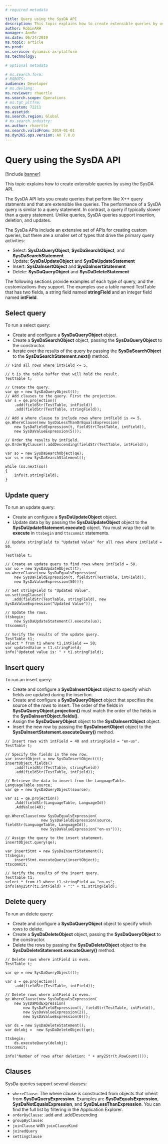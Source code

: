 ```yaml
---
# required metadata

title: Query using the SysDA API
description: This topic explains how to create extensible queries by using the SysDA API. 
author: RobinARH
manager: AnnBe
ms.date: 06/24/2019
ms.topic: article
ms.prod: 
ms.service: dynamics-ax-platform
ms.technology: 

# optional metadata

# ms.search.form: 
# ROBOTS: 
audience: Developer
# ms.devlang: 
ms.reviewer: rhaertle
ms.search.scope: Operations
# ms.tgt_pltfrm: 
ms.custom: 72211
ms.assetid:
ms.search.region: Global
# ms.search.industry: 
ms.author: rhaertle
ms.search.validFrom: 2019-01-01
ms.dyn365.ops.version: AX 7.0.0
---
```


# Query using the SysDA API

[!include [banner](../includes/banner.md)]

This topic explains how to create extensible queries by using the SysDA API. 

The SysDA API lets you create queries that perform like X++ query statments and that are extensible like queries. The performance of a SysDA query is similar to a query statement. In contrast, a query if typically slower than a query statement. Unlike queries, SysDA queries support insertion, deletion, and updates.

The SysDa APIs include an extensive set of APIs for creating custom queries, but there are a smaller set of types that drive the primary query activities:
+ Select: **SysDaQueryObject**, **SysDaSearchObject**, and **SysDaSearchStatement**
+ Update: **SysDaUpdateObject** and **SysDaUpdateStatement**
+ Insert: **SysDaInsertObject** and **SysDaInsertStatement**
+ Delete: **SysDaQueryObject** and **SysDaDeleteStatement**

The following sections provide examples of each type of query, and the customizations they support. The examples use a table named TestTable that has two fields, a string field named **stringField** and an integer field named **intField**.

## Select query

To run a select query:

+ Create and configure a **SysDaQueryObject** object. 
+ Create a **SysDaSearchObject** object, passing the **SysDaQueryObject** to the constructor. 
+ Iterate over the results of the query by passing the **SysDaSearchObject** to the **SysDaSearchStatement.next()** method.


```X++
// Find all rows where intField <= 5.

// t is the table buffer that will hold the result.
TestTable t; 

// Create the query.
var qe = new SysDaQueryObject(t);
// Add clauses to the query. First the projection.
var s = qe.projection()
    .add(fieldStr(TestTable, intField))
    .add(fieldStr(TestTable, stringField));

// Add a where clause to include rows where intField is <= 5.
qe.WhereClause(new SysDaLessThanOrEqualsExpression(
    new SysDaFieldExpression(t, fieldStr(TestTable, intField)),
    new SysDaValueExpression(5)));

// Order the results by intField.
qe.OrderByClause().addDescending(fieldStr(TestTable, intField));

var so = new SysDaSearchObject(qe);
var ss = new SysDaSearchStatement();

while (ss.next(so))
{
    info(t.stringField);
}
```

## Update query

To run an update query:

+ Create an configure a **SysDaUpdateObject** object. 
+ Update data by by passing the **SysDaUpdateObject** object to the **SysDaUpdateStatement.execute()** object. You must wrap the call to  **execute** in `ttsbegin` and `ttscommit` statements.

```X++
// Update stringField to "Updated Value" for all rows where intField = 50.

TestTable t;

// Create an update query to find rows where intField = 50.
var uo = new SysDaUpdateObject(t);
uo.whereClause(new SysDaEqualsExpression(
    new SysDaFieldExpression(t, fieldStr(TestTable, intField)),
    new SysDaValueExpression(50)));

// Set stringField to "Updated Value".
uo.settingClause()
   .add(fieldStr(TestTable, stringField), new SysDaValueExpression("Updated Value"));

// Update the rows.
ttsbegin;
    new SysDaUpdateStatement().execute(uo);
ttscommit;

// Verify the results of the update query.
TestTable t1;
select * from t1 where t1.intField == 50;
var updatedValue = t1.stringField;
info("Updated value is: " + t1.stringField);
```

## Insert query

To run an insert query:

+ Create and configure a **SysDaInsertObject** object to specify which fields are updated during the insertion.
+ Create and configure a **SysDaQueryObject** object that specifies the source of the rows to insert. The order of the fields in  **SysDaQueryObject.projection()** must match the order of the fields in the **SysDaInsertObject.fields()**.
+ Assign the **SysDaQueryObject** object to the **SysDaInsertObject** object.
+ Insert the new row by passing the **SysDaInsertObject** object to the **SysDaInsertStatement.executeQuery()** method.

```X++
// Insert rows with intField = 40 and stringField = "en-us".
TestTable t;

// Specify the fields in the new row.
var insertObject = new SysDaInsertObject(t);
insertObject.fields()
    .add(fieldStr(TestTable, stringField))
    .add(fieldStr(TestTable, intField));

// Retrieve the data to insert from the LanguageTable.
LanguageTable source;
var qe = new SysDaQueryObject(source);

var s1 = qe.projection()
    .Add(fieldStr(LanguageTable, LanguageId))
    .AddValue(40);

qe.WhereClause(new SysDaEqualsExpression(
                new SysDaFieldExpression(source, fieldStr(LanguageTable, LanguageId)),
                new SysDaValueExpression("en-us")));

// Assign the query to the insert statement.
insertObject.query(qe);

var insertStmt = new SysDaInsertStatement();
ttsbegin;
    insertStmt.executeQuery(insertObject);
ttscommit;

// Verify the results of the insert query.
TestTable t1;
select * from t1 where t1.stringField == "en-us";
info(any2Str(t1.intField) + ":" + t1.stringField); 
```

## Delete query

To run an delete query:

+ Create and configure a **SysDaQueryObject** object to specify which rows to delete.
+ Create a **SysDaDeleteObject** object, passing the **SysDaQueryObject** to the constructor.
+ Delete the rows by passing the **SysDaDeleteObject** object to the **SysDaDeleteStatement.executeQuery()** method.

```X++
// Delete rows where intField is even.
TestTable t;

var qe = new SysDaQueryObject(t);

var s = qe.projection()
    .add(fieldStr(TestTable, intField));

// Delete rows where intField is even.
qe.WhereClause(new SysDaEqualsExpression(
    new SysDaModExpression(
        new SysDaFieldExpression(t, fieldStr(TestTable, intField)),
        new SysDaValueExpression(2)),
        new SysDaValueExpression(0)));

var ds = new SysDaDeleteStatement();
var delobj =  new SysDaDeleteObject(qe);

ttsbegin;
    ds.executeQuery(delobj);
ttscommit;

info("Number of rows after deletion: " + any2Str(t.RowCount()));
```

## Clauses

SysDa queries support several clauses:

+ `whereClause`: The where clause is constructed from objects that inherit from **SysDaQueryExpression**. Examples are **SysDaEqualsExpression**, **SysDaNotEqualsExpression**, and **SysDaLessThanExpression**. You can find the full list by filtering in the Application Explorer.
+ `orderByClause`: .add and .addDescending 
+ `groupByClause`:
+ `joinClause` with `joinClauseKind`
+ `joinedQuery`
+ `settingClause`
